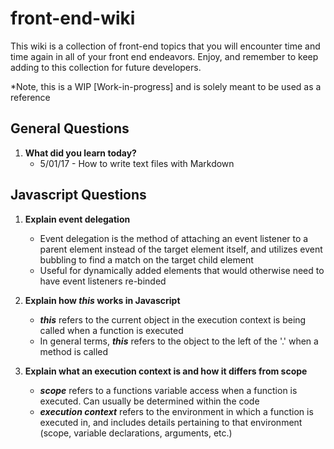 # front-end-wiki

This wiki is a collection of front-end topics that you will encounter time and time again in all of your front end endeavors. Enjoy, and remember to keep adding to this collection for future developers.

*Note, this is a WIP [Work-in-progress] and is solely meant to be used as a reference

## General Questions

1. **What did you learn today?**
    * 5/01/17 - How to write text files with Markdown


## Javascript Questions

1. **Explain event delegation**
    * Event delegation is the method of attaching an event listener to a parent element instead of the target element itself, and utilizes event bubbling to find a match on the target child element
    * Useful for dynamically added elements that would otherwise need to have event listeners re-binded
    
2. **Explain how *this* works in Javascript**
    * ***this*** refers to the current object in the execution context is being called when a function is executed
    * In general terms, ***this*** refers to the object to the left of the '.' when a method is called

3. **Explain what an execution context is and how it differs from scope**
    * ***scope*** refers to a functions variable access when a function is executed. Can usually be determined within the code
    * ***execution context*** refers to the environment in which a function is executed in, and includes details pertaining to that environment (scope, variable declarations, arguments, etc.)
